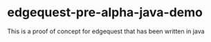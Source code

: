 # edgequest-pre-alpha-java-demo
This is a proof of concept for edgequest that has been written in java
